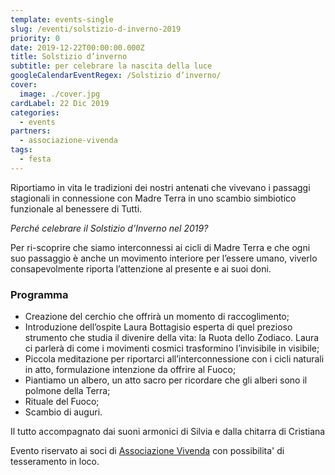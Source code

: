```yaml
---
template: events-single
slug: /eventi/solstizio-d-inverno-2019
priority: 0
date: 2019-12-22T00:00:00.000Z
title: Solstizio d’inverno
subtitle: per celebrare la nascita della luce
googleCalendarEventRegex: /Solstizio d’inverno/
cover:
  image: ./cover.jpg
cardLabel: 22 Dic 2019
categories:
  - events
partners:
  - associazione-vivenda
tags:
  - festa
---
```


<EntryInfo variant="frequency" label="Domenica 22 dicembre 2019" value="dalle 18:00 alle 19:30"/>
<EntryInfo variant="location" label="A LaSchola" value="[Via Maroni 13, Casciago 21020, VA](https://g.page/laschola?share)"/>
<EntryInfo variant="facebook" label="Segui l'evento" value="su [facebook](https://www.facebook.com/events/1463034257197595/)" bottom={6}/>

<Row bottom={3}>
<Col md={6} initial>

Riportiamo in vita le tradizioni dei nostri antenati che vivevano i passaggi stagionali in connessione con Madre Terra in uno scambio simbiotico funzionale al benessere di Tutti.

</Col>
<Col md={6}>

*Perché celebrare il Solstizio d’Inverno nel 2019?*

Per ri-scoprire che siamo interconnessi ai cicli di Madre Terra e che ogni suo passaggio è anche un movimento interiore per l’essere umano, viverlo consapevolmente riporta l’attenzione al presente e ai suoi doni.

</Col>
</Row>

### Programma

- Creazione del cerchio che offrirà un momento di raccoglimento;
- Introduzione dell’ospite Laura Bottagisio esperta di quel prezioso strumento che studia il divenire della vita: la Ruota dello Zodiaco. Laura ci parlerà di come i movimenti cosmici trasformino l’invisibile in visibile;
- Piccola meditazione per riportarci all’interconnessione con i cicli naturali in atto, formulazione intenzione da offrire al Fuoco;
- Piantiamo un albero, un atto sacro per ricordare che gli alberi sono il polmone della Terra;
- Rituale del Fuoco;
- Scambio di auguri.

Il tutto accompagnato dai suoni armonici di Silvia e dalla chitarra di Cristiana

<Footnote>  

Evento riservato ai soci di [Associazione Vivenda](/partners/associazione-vivenda) con possibilita' di tesseramento in loco.

</Footnote>
